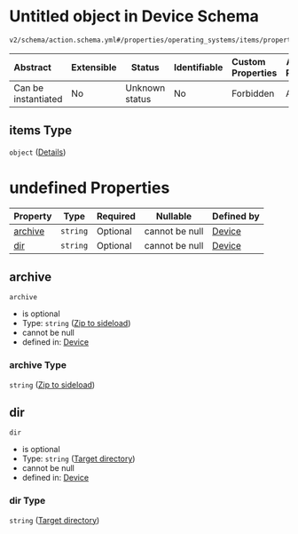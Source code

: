 # Untitled object in Device Schema

```txt
v2/schema/action.schema.yml#/properties/operating_systems/items/properties/steps/items/properties/actions/items/oneOf/25/properties/core:unpack/properties/files/items
```




| Abstract            | Extensible | Status         | Identifiable | Custom Properties | Additional Properties | Access Restrictions | Defined In                                                           |
| :------------------ | ---------- | -------------- | ------------ | :---------------- | --------------------- | ------------------- | -------------------------------------------------------------------- |
| Can be instantiated | No         | Unknown status | No           | Forbidden         | Allowed               | none                | [device.schema.json\*](../device.schema.json "open original schema") |

## items Type

`object` ([Details](device-properties-operating-systems-operating-system-properties-steps-step-properties-group-step-action-oneof-coreunpack-action-properties-coreunpack-action-properties-files-items.md))

# undefined Properties

| Property            | Type     | Required | Nullable       | Defined by                                                                                                                                                                                                                                                                                                                                                                                                              |
| :------------------ | -------- | -------- | -------------- | :---------------------------------------------------------------------------------------------------------------------------------------------------------------------------------------------------------------------------------------------------------------------------------------------------------------------------------------------------------------------------------------------------------------------- |
| [archive](#archive) | `string` | Optional | cannot be null | [Device](device-properties-operating-systems-operating-system-properties-steps-step-properties-group-step-action-oneof-coreunpack-action-properties-coreunpack-action-properties-files-items-properties-zip-to-sideload.md "v2/schema/action.schema.yml#/properties/operating_systems/items/properties/steps/items/properties/actions/items/oneOf/25/properties/core:unpack/properties/files/items/properties/archive") |
| [dir](#dir)         | `string` | Optional | cannot be null | [Device](device-properties-operating-systems-operating-system-properties-steps-step-properties-group-step-action-oneof-coreunpack-action-properties-coreunpack-action-properties-files-items-properties-target-directory.md "v2/schema/action.schema.yml#/properties/operating_systems/items/properties/steps/items/properties/actions/items/oneOf/25/properties/core:unpack/properties/files/items/properties/dir")    |

## archive




`archive`

-   is optional
-   Type: `string` ([Zip to sideload](device-properties-operating-systems-operating-system-properties-steps-step-properties-group-step-action-oneof-coreunpack-action-properties-coreunpack-action-properties-files-items-properties-zip-to-sideload.md))
-   cannot be null
-   defined in: [Device](device-properties-operating-systems-operating-system-properties-steps-step-properties-group-step-action-oneof-coreunpack-action-properties-coreunpack-action-properties-files-items-properties-zip-to-sideload.md "v2/schema/action.schema.yml#/properties/operating_systems/items/properties/steps/items/properties/actions/items/oneOf/25/properties/core:unpack/properties/files/items/properties/archive")

### archive Type

`string` ([Zip to sideload](device-properties-operating-systems-operating-system-properties-steps-step-properties-group-step-action-oneof-coreunpack-action-properties-coreunpack-action-properties-files-items-properties-zip-to-sideload.md))

## dir




`dir`

-   is optional
-   Type: `string` ([Target directory](device-properties-operating-systems-operating-system-properties-steps-step-properties-group-step-action-oneof-coreunpack-action-properties-coreunpack-action-properties-files-items-properties-target-directory.md))
-   cannot be null
-   defined in: [Device](device-properties-operating-systems-operating-system-properties-steps-step-properties-group-step-action-oneof-coreunpack-action-properties-coreunpack-action-properties-files-items-properties-target-directory.md "v2/schema/action.schema.yml#/properties/operating_systems/items/properties/steps/items/properties/actions/items/oneOf/25/properties/core:unpack/properties/files/items/properties/dir")

### dir Type

`string` ([Target directory](device-properties-operating-systems-operating-system-properties-steps-step-properties-group-step-action-oneof-coreunpack-action-properties-coreunpack-action-properties-files-items-properties-target-directory.md))
